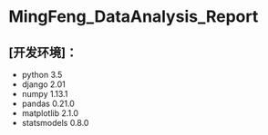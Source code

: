 # MingFeng_DataAnalysis_Report
## [开发环境]：

* python 3.5<br>
* django 2.01<br>
* numpy 1.13.1<br>
* pandas 0.21.0<br>
* matplotlib 2.1.0<br>
* statsmodels 0.8.0
